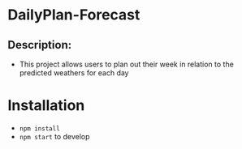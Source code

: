 # DailyPlan-Forecast
## Description:
- This project allows users to plan out their week in relation to the predicted weathers for each day
# Installation
- `npm install`
- `npm start` to develop
